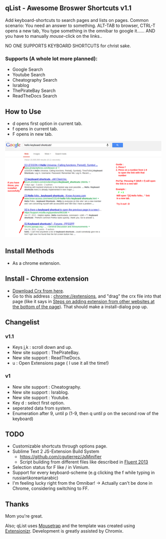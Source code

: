 ## qList - Awesome Broswer Shortcuts v1.1
Add keyboard-shortcuts to search pages and lists on pages.
Common scenario:
You need an answer to something. ALT-TAB to browser, CTRL-T opens a new tab,
You type something in the omnibar to google it...... AND you have to manually *mouse*-click on the links..

NO ONE SUPPORTS KEYBOARD SHORTCUTS for christ sake.

### Supports (A whole lot more planned):
 - Google Search
 - Youtube Search
 - Cheatography Search
 - Israblog
 - ThePirateBay Search
 - ReadTheDocs Search

## How to Use
 - d opens first option in current tab.
 - f opens in current tab.
 - F opens in new tab.


![Instructions](/screenshot.png "Instructions")

## Install Methods
 - As a chrome extension.

## Install - Chrome extension
- [Download Crx from here](https://github.com/wildeyes/qList/raw/master/qList.crx).
- Go to this address : [chrome://extensions](chrome://extensions), and "drag" the crx file into that page (like it says in [Steps on adding extension from other websites at the bottom of the page](https://support.google.com/chrome_webstore/answer/2664769?p=crx_warning&rd=1)). That should make a install-dialog pop up.
## Changelist
### v1.1
 - Keys j,k : scroll down and up.
 - New site support : ThePirateBay.
 - New site support : ReadTheDocs.
 - u : Open Extensions page ( I use it all the time!)
### v1
 - New site support : Cheatography.
 - New site support : Israblog.
 - New site support : Youtube.
 - Key d : select first option.
 - seperated data from system.
 - Enumeration after 9, until p (1-9, then q until p on the second row of the keyboard)

## TODO
- Customizable shortcuts through options page.
- Sublime Text 2 JS-Extension Build System
	- https://github.com/cgutierrez/JsMinifier
	- Script building from different files like described in [Fluent 2013](http://www.youtube.com/watch?v=bqfoYaKCYUI)
- Selection status for F like / in Vimium.
- Support for every keyboard-scheme (e.g clicking the f while typing in russian\korean\arabic) 
- I'm feeling lucky right from the Omnibar! -> Actually can't be done in Chrome, considering switching to FF.


## Thanks
Mom you're great.

Also; qList uses [Mousetrap](http://craig.is/killing/mice) and the template was created using [Extensionizr](http://extensionizr.com).
Development is greatly assisted by Chromix.